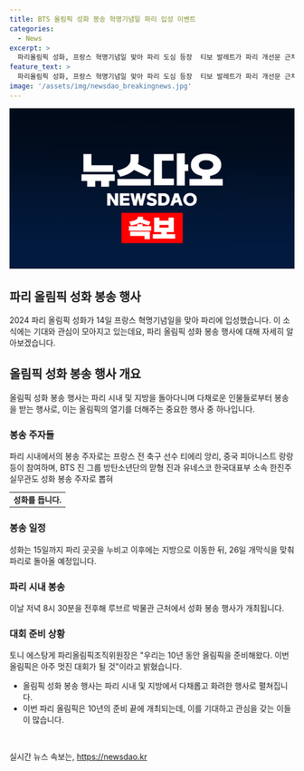 ```yaml
---
title: BTS 올림픽 성화 봉송 혁명기념일 파리 입성 이벤트
categories:
  - News
excerpt: >
  파리올림픽 성화, 프랑스 혁명기념일 맞아 파리 도심 등장  티보 발레트가 파리 개선문 근처에서 올림픽 성화를 봉송하며 24명의 청년에게 전달했다. 파리 시내뿐만 아니라 루브르 박물관 등 파리 곳곳을 누빈다가 26일 개막식에 맞춰 파리로 돌아올 예정인데, 방탄소년단의 진과 한진주 실무관도 성화 봉송 주자로 참여한다. 10년간의 준비 끝에 멋진 대회가 될 것으로 예상된다.
feature_text: >
  파리올림픽 성화, 프랑스 혁명기념일 맞아 파리 도심 등장  티보 발레트가 파리 개선문 근처에서 올림픽 성화를 봉송하며 24명의 청년에게 전달했다. 파리 시내뿐만 아니라 루브르 박물관 등 파리 곳곳을 누빈다가 26일 개막식에 맞춰 파리로 돌아올 예정인데, 방탄소년단의 진과 한진주 실무관도 성화 봉송 주자로 참여한다. 10년간의 준비 끝에 멋진 대회가 될 것으로 예상된다.
image: '/assets/img/newsdao_breakingnews.jpg'
---
```


<p><img src="/assets/img/newsdao_breakingnews.jpg" alt="flaretime 속보" /></p>

<h2>파리 올림픽 성화 봉송 행사</h2>

<p data-ke-size="size16">2024 파리 올림픽 성화가 14일 프랑스 혁명기념일을 맞아 파리에 입성했습니다. 이 소식에는 기대와 관심이 모아지고 있는데요, 파리 올림픽 성화 봉송 행사에 대해 자세히 알아보겠습니다.</p>

<h2>올림픽 성화 봉송 행사 개요</h2>

<p data-ke-size="size16">올림픽 성화 봉송 행사는 파리 시내 및 지방을 돌아다니며 다채로운 인물들로부터 봉송을 받는 행사로, 이는 올림픽의 열기를 더해주는 중요한 행사 중 하나입니다.</p>

<h3>봉송 주자들</h3>

<p data-ke-size="size16">파리 시내에서의 봉송 주자로는 프랑스 전 축구 선수 티에리 앙리, 중국 피아니스트 랑랑 등이 참여하며, BTS 진 그룹 방탄소년단의 맏형 진과 유네스코 한국대표부 소속 한진주 실무관도 성화 봉송 주자로 뽑혀  </p>

<table>
  <tr>
    <td style="text-align: center; height: 17px;"><b>성화를 듭니다.</b></td>
  </tr>
</table>

<h3>봉송 일정</h3>

<p data-ke-size="size16">성화는 15일까지 파리 곳곳을 누비고 이후에는 지방으로 이동한 뒤, 26일 개막식을 맞춰 파리로 돌아올 예정입니다.</p>

<h3>파리 시내 봉송</h3>

<p data-ke-size="size16">이날 저녁 8시 30분을 전후해 루브르 박물관 근처에서 성화 봉송 행사가 개최됩니다.</p>

<h3>대회 준비 상황</h3>

<p data-ke-size="size16">토니 에스탕게 파리올림픽조직위원장은 "우리는 10년 동안 올림픽을 준비해왔다. 이번 올림픽은 아주 멋진 대회가 될 것"이라고 밝혔습니다.</p>

<ul>
  <li>올림픽 성화 봉송 행사는 파리 시내 및 지방에서 다채롭고 화려한 행사로 펼쳐집니다.</li>
  <li>이번 파리 올림픽은 10년의 준비 끝에 개최되는데, 이를 기대하고 관심을 갖는 이들이 많습니다.</li>
</ul>

<p data-ke-size="size16">&nbsp;</p>
실시간 뉴스 속보는, <a href="https://newsdao.kr" rel="dofollow">https://newsdao.kr</a>


